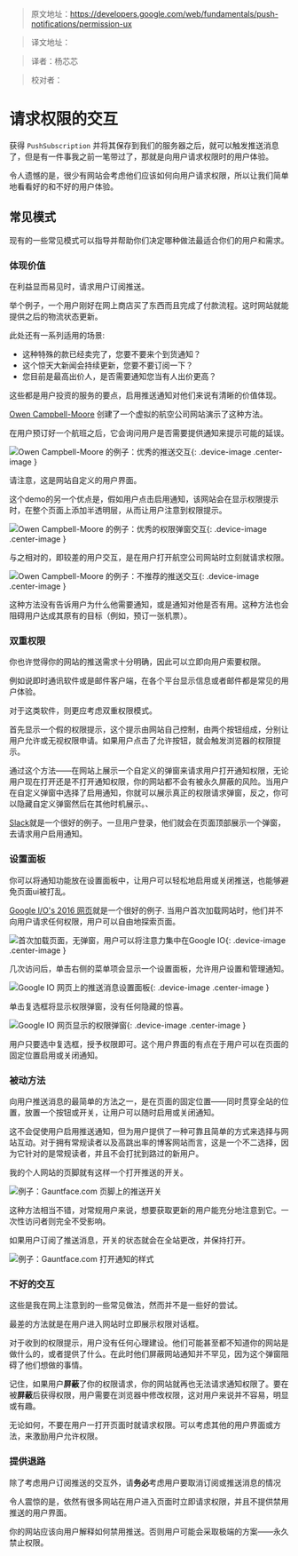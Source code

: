 >原文地址：https://developers.google.com/web/fundamentals/push-notifications/permission-ux

>译文地址：

>译者：杨芯芯

>校对者：

# 请求权限的交互





获得 `PushSubscription` 并将其保存到我们的服务器之后，就可以触发推送消息了，但是有一件事我之前一笔带过了，那就是向用户请求权限时的用户体验。

令人遗憾的是，很少有网站会考虑他们应该如何向用户请求权限，所以让我们简单地看看好的和不好的用户体验。

## 常见模式

现有的一些常见模式可以指导并帮助你们决定哪种做法最适合你们的用户和需求。

### 体现价值

在利益显而易见时，请求用户订阅推送。

举个例子，一个用户刚好在网上商店买了东西而且完成了付款流程。这时网站就能提供之后的物流状态更新。

此处还有一系列适用的场景:
- 这种特殊的款已经卖完了，您要不要来个到货通知？
- 这个惊天大新闻会持续更新，您要不要订阅一下？
- 您目前是最高出价人，是否需要通知您当有人出价更高？

这些都是用户投资的服务的要点，启用推送通知对他们来说有清晰的价值体现。

[Owen Campbell-Moore](https://twitter.com/owencm) 创建了一个虚拟的航空公司网站演示了这种方法。

在用户预订好一个航班之后，它会询问用户是否需要提供通知来提示可能的延误。

![Owen Campbell-Moore 的例子：优秀的推送交互](./images/ux-examples/owen/owen-good-example.png){: .device-image .center-image }

请注意，这是网站自定义的用户界面。

这个demo的另一个优点是，假如用户点击启用通知，该网站会在显示权限提示时，在整个页面上添加半透明层，从而让用户注意到权限提示。

![Owen Campbell-Moore 的例子：优秀的权限弹窗交互](./images/ux-examples/owen/owen-permission-prompt.png){: .device-image .center-image }

与之相对的，即较差的用户交互，是在用户打开航空公司网站时立刻就请求权限。

![Owen Campbell-Moore 的例子：不推荐的推送交互](./images/ux-examples/owen/owen-bad-ux.png){: .device-image .center-image }

这种方法没有告诉用户为什么他需要通知，或是通知对他是否有用。这种方法也会阻碍用户达成其原有的目标（例如，预订一张机票）。

### 双重权限

你也许觉得你的网站的推送需求十分明确，因此可以立即向用户索要权限。

例如说即时通讯软件或是邮件客户端，在各个平台显示信息或者邮件都是常见的用户体验。

对于这类软件，则更应考虑双重权限模式。

首先显示一个假的权限提示，这个提示由网站自己控制，由两个按钮组成，分别让用户允许或无视权限申请。如果用户点击了允许按钮，就会触发浏览器的权限提示。

通过这个方法——在网站上展示一个自定义的弹窗来请求用户打开通知权限，无论用户现在打开还是不打开通知权限，你的网站都不会有被永久屏蔽的风险。当用户在自定义弹窗中选择了启用通知，你就可以展示真正的权限请求弹窗，反之，你可以隐藏自定义弹窗然后在其他时机展示。、

[Slack](https://slack.com/)就是一个很好的例子。一旦用户登录，他们就会在页面顶部展示一个弹窗，去请求用户启用通知。



### 设置面板

你可以将通知功能放在设置面板中，让用户可以轻松地启用或关闭推送，也能够避免页面ui被打乱。

[Google I/O's 2016 网页](https://events.google.com/io2016/)就是一个很好的例子. 当用户首次加载网站时，他们并不向用户请求任何权限，用户可以自由地探索页面。

![首次加载页面，无弹窗，用户可以将注意力集中在Google IO](./images/ux-examples/google-io/google-io-first-load.png){: .device-image .center-image }

几次访问后，单击右侧的菜单项会显示一个设置面板，允许用户设置和管理通知。

![Google IO 网页上的推送消息设置面板](./images/ux-examples/google-io/google-io-settings-panel.png){: .device-image .center-image }

单击复选框将显示权限弹窗，没有任何隐藏的惊喜。

![Google IO 网页显示的权限弹窗](./images/ux-examples/google-io/google-io-permission-prompt.png){: .device-image .center-image }

用户只要选中复选框，授予权限即可。这个用户界面的有点在于用户可以在页面的固定位置启用或关闭通知。

### 被动方法

向用户推送消息的最简单的方法之一，是在页面的固定位置——同时贯穿全站的位置，放置一个按钮或开关，让用户可以随时启用或关闭通知。

这不会促使用户启用推送通知，但为用户提供了一种可靠且简单的方式来选择与网站互动。对于拥有常规读者以及高跳出率的博客网站而言，这是一个不二选择，因为它针对的是常规读者，并且不会打扰到路过的新用户。

我的个人网站的页脚就有这样一个打开推送的开关。

![例子：Gauntface.com 页脚上的推送开关](./images/ux-examples/gauntface/gauntface-intro.png)

这种方法相当不错，对常规用户来说，想要获取更新的用户能充分地注意到它。一次性访问者则完全不受影响。

如果用户订阅了推送消息，开关的状态就会在全站更改，并保持打开。

![例子：Gauntface.com 打开通知的样式](./images/ux-examples/gauntface/gauntface-enabled.png)

### 不好的交互

这些是我在网上注意到的一些常见做法，然而并不是一些好的尝试。

最差的方法就是在用户进入网站时立即展示权限对话框。

对于收到的权限提示，用户没有任何心理建设。他们可能甚至都不知道你的网站是做什么的，或者提供了什么。在此时他们屏蔽网站通知并不罕见，因为这个弹窗阻碍了他们想做的事情。

记住，如果用户**屏蔽**了你的权限请求，你的网站就再也无法请求通知权限了。要在被**屏蔽**后获得权限，用户需要在浏览器中修改权限，这对用户来说并不容易，明显或有趣。

无论如何，不要在用户一打开页面时就请求权限。可以考虑其他的用户界面或方法，来激励用户允许权限。

### 提供退路

除了考虑用户订阅推送的交互外，请**务必**考虑用户要取消订阅或推送消息的情况

令人震惊的是，依然有很多网站在用户进入页面时立即请求权限，并且不提供禁用推送的用户界面。

你的网站应该向用户解释如何禁用推送。否则用户可能会采取极端的方案——永久禁止权限。
